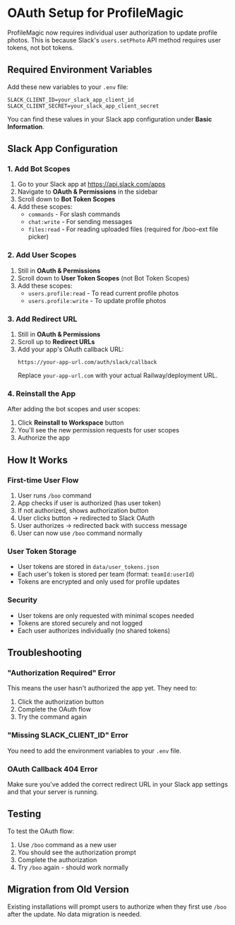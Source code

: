 # OAuth Setup for ProfileMagic

ProfileMagic now requires individual user authorization to update profile photos. This is because Slack's `users.setPhoto` API method requires user tokens, not bot tokens.

## Required Environment Variables

Add these new variables to your `.env` file:

```env
SLACK_CLIENT_ID=your_slack_app_client_id
SLACK_CLIENT_SECRET=your_slack_app_client_secret
```

You can find these values in your Slack app configuration under **Basic Information**.

## Slack App Configuration

### 1. Add Bot Scopes

1. Go to your Slack app at https://api.slack.com/apps
2. Navigate to **OAuth & Permissions** in the sidebar
3. Scroll down to **Bot Token Scopes**
4. Add these scopes:
   - `commands` - For slash commands
   - `chat:write` - For sending messages
   - `files:read` - For reading uploaded files (required for /boo-ext file picker)

### 2. Add User Scopes

1. Still in **OAuth & Permissions**
2. Scroll down to **User Token Scopes** (not Bot Token Scopes)
3. Add these scopes:
   - `users.profile:read` - To read current profile photos
   - `users.profile:write` - To update profile photos

### 3. Add Redirect URL

1. Still in **OAuth & Permissions**
2. Scroll up to **Redirect URLs**
3. Add your app's OAuth callback URL:
   ```
   https://your-app-url.com/auth/slack/callback
   ```
   Replace `your-app-url.com` with your actual Railway/deployment URL.

### 4. Reinstall the App

After adding the bot scopes and user scopes:
1. Click **Reinstall to Workspace** button
2. You'll see the new permission requests for user scopes
3. Authorize the app

## How It Works

### First-time User Flow

1. User runs `/boo` command
2. App checks if user is authorized (has user token)
3. If not authorized, shows authorization button
4. User clicks button → redirected to Slack OAuth
5. User authorizes → redirected back with success message
6. User can now use `/boo` command normally

### User Token Storage

- User tokens are stored in `data/user_tokens.json`
- Each user's token is stored per team (format: `teamId:userId`)
- Tokens are encrypted and only used for profile updates

### Security

- User tokens are only requested with minimal scopes needed
- Tokens are stored securely and not logged
- Each user authorizes individually (no shared tokens)

## Troubleshooting

### "Authorization Required" Error

This means the user hasn't authorized the app yet. They need to:
1. Click the authorization button
2. Complete the OAuth flow
3. Try the command again

### "Missing SLACK_CLIENT_ID" Error

You need to add the environment variables to your `.env` file.

### OAuth Callback 404 Error

Make sure you've added the correct redirect URL in your Slack app settings and that your server is running.

## Testing

To test the OAuth flow:
1. Use `/boo` command as a new user
2. You should see the authorization prompt
3. Complete the authorization
4. Try `/boo` again - should work normally

## Migration from Old Version

Existing installations will prompt users to authorize when they first use `/boo` after the update. No data migration is needed.